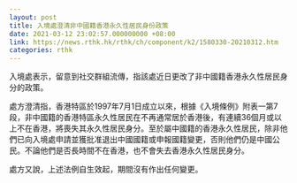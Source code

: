 ```yaml
---
layout: post
title: 入境處澄清非中國籍香港永久性居民身份政策
date: 2021-03-12 23:02:57.000000000 +08:00
link: https://news.rthk.hk/rthk/ch/component/k2/1580330-20210312.htm
categories: rthk
---
```


入境處表示，留意到社交群組流傳，指該處近日更改了非中國籍香港永久性居民身分的政策。

處方澄清指，香港特區於1997年7月1日成立以來，根據《入境條例》附表一第7段，非中國籍的香港特區永久性居民在不再通常居於香港後，有連續36個月或以上不在香港，將喪失其永久性居民身分。至於屬中國籍的香港永久性居民，除非他們已向入境處申請並獲批准退出中國國籍或申報國籍變更，否則他們仍是中國公民。不論他們是否長時間不在香港，也不會失去香港永久性居民身分。

處方又說，上述法例自生效起，期間沒有作出任何變更。
